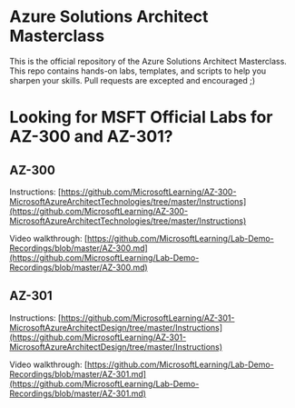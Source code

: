 # Azure Solutions Architect Masterclass

This is the official repository of the Azure Solutions Architect Masterclass. This repo contains hands-on labs, templates, and scripts to help you sharpen your skills. Pull requests are excepted and encouraged ;)

# Looking for MSFT Official Labs for AZ-300 and AZ-301?

## AZ-300

Instructions:
[https://github.com/MicrosoftLearning/AZ-300-MicrosoftAzureArchitectTechnologies/tree/master/Instructions](https://github.com/MicrosoftLearning/AZ-300-MicrosoftAzureArchitectTechnologies/tree/master/Instructions)

Video walkthrough:
[https://github.com/MicrosoftLearning/Lab-Demo-Recordings/blob/master/AZ-300.md](https://github.com/MicrosoftLearning/Lab-Demo-Recordings/blob/master/AZ-300.md)

## AZ-301

Instructions:
[https://github.com/MicrosoftLearning/AZ-301-MicrosoftAzureArchitectDesign/tree/master/Instructions](https://github.com/MicrosoftLearning/AZ-301-MicrosoftAzureArchitectDesign/tree/master/Instructions)

Video walkthrough:
[https://github.com/MicrosoftLearning/Lab-Demo-Recordings/blob/master/AZ-301.md](https://github.com/MicrosoftLearning/Lab-Demo-Recordings/blob/master/AZ-301.md)
